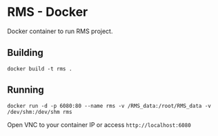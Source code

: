 # RMS - Docker

Docker container to run RMS project.


## Building

```console
docker build -t rms .
```

## Running

```console
docker run -d -p 6080:80 --name rms -v /RMS_data:/root/RMS_data -v /dev/shm:/dev/shm rms
```

Open VNC to your container IP or access `http://localhost:6080`



